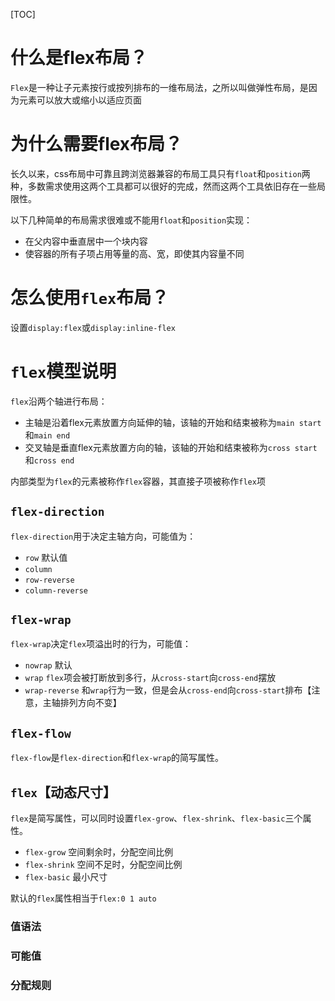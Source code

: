 [TOC]

# 什么是flex布局？
`Flex`是一种让子元素按行或按列排布的一维布局法，之所以叫做弹性布局，是因为元素可以放大或缩小以适应页面

# 为什么需要flex布局？
长久以来，css布局中可靠且跨浏览器兼容的布局工具只有`float`和`position`两种，多数需求使用这两个工具都可以很好的完成，然而这两个工具依旧存在一些局限性。

以下几种简单的布局需求很难或不能用`float`和`position`实现：
- 在父内容中垂直居中一个块内容
- 使容器的所有子项占用等量的高、宽，即使其内容量不同

# 怎么使用`flex`布局？
设置`display:flex`或`display:inline-flex`

# `flex`模型说明
`flex`沿两个轴进行布局：
- 主轴是沿着flex元素放置方向延伸的轴，该轴的开始和结束被称为`main start`和`main end`
- 交叉轴是垂直flex元素放置方向的轴，该轴的开始和结束被称为`cross start`和`cross end`

内部类型为`flex`的元素被称作`flex`容器，其直接子项被称作`flex`项

## `flex-direction`
`flex-direction`用于决定主轴方向，可能值为：
- `row` 默认值
- `column`
- `row-reverse`
- `column-reverse`

## `flex-wrap`
`flex-wrap`决定`flex`项溢出时的行为，可能值：
- `nowrap` 默认
- `wrap` `flex`项会被打断放到多行，从`cross-start`向`cross-end`摆放
- `wrap-reverse` 和`wrap`行为一致，但是会从`cross-end`向`cross-start`排布【注意，主轴排列方向不变】

## `flex-flow`
`flex-flow`是`flex-direction`和`flex-wrap`的简写属性。

## `flex`【动态尺寸】
`flex`是简写属性，可以同时设置`flex-grow`、`flex-shrink`、`flex-basic`三个属性。
- `flex-grow` 空间剩余时，分配空间比例
- `flex-shrink` 空间不足时，分配空间比例
- `flex-basic` 最小尺寸

默认的`flex`属性相当于`flex:0 1 auto`

### 值语法

### 可能值

### 分配规则